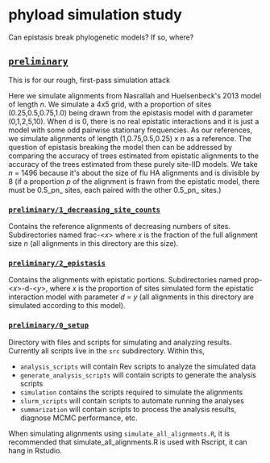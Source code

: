 # phyload simulation study
Can epistasis break phylogenetic models? If so, where?

## [`preliminary`](preliminary)
This is for our rough, first-pass simulation attack

Here we simulate alignments from Nasrallah and Huelsenbeck's 2013 model of length _n_.
We simulate a 4x5 grid, with a proportion of sites (0.25,0.5,0.75,1.0) being drawn from the epistasis model with d parameter (0,1,2,5,10).
When d is 0, there is no real epistatic interactions and it is just a model with some odd pairwise stationary frequencies.
As our references, we simulate alignments of length (1,0.75,0.5,0.25) x _n_ as a reference.
The question of epistasis breaking the model then can be addressed by comparing the accuracy of trees estimated from epistatic alignments to the accuracy of the trees estimated from these purely site-IID models.
We take _n_ = 1496 because it's about the size of flu HA alignments and is divisible by 8 (if a proportion _p_ of the alignment is frawn from the epistatic model, there must be 0.5_pn_ sites, each paired with the other 0.5_pn_ sites.)

### [`preliminary/1_decreasing_site_counts`](preliminary/1_decreasing_site_counts)

Contains the reference alignments of decreasing numbers of sites. Subdirectories named frac-<_x_\> where _x_ is the fraction of the full alignment size _n_ (all alignments in this directory are this size).

### [`preliminary/2_epistasis`](preliminary/2_epistasis)

Contains the alignments with epistatic portions.
Subdirectories named prop-<_x_\>-d-<_y_\>, where _x_ is the proportion of sites simulated form the epistatic interaction model with parameter _d_ = _y_ (all alignments in this directory are simulated according to this model).

### [`preliminary/0_setup`](preliminary/0_setup)
Directory with files and scripts for simulating and analyzing results.
Currently all scripts live in the `src` subdirectory.
Within this,
  - `analysis_scripts` will contain Rev scripts to analyze the simulated data
  - `generate_analysis_scripts` will contain scripts to generate the analysis scripts
  - `simulation` contains the scripts required to simulate the alignments
  - `slurm_scripts` will contain scripts to automate running the analyses
  - `summarization` will contain scripts to process the analysis results, diagnose MCMC performance, etc.

When simulating alignments using `simulate_all_alignments.R`, it is recommended that simulate_all_alignments.R is used with Rscript, it can hang in Rstudio.
